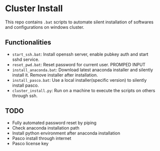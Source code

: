 # Cluster Install
This repo contains `.bat` scripts to automate silent installation of softwares and configurations on windows cluster.

## Functionalities
- `start_ssh.bat`: Install openssh server, enable pubkey auth and start sshd service.
- `reset_pwd.bat`: Reset password for current user. PROMPED INPUT
- `install_anaconda.bat`: Download latest anaconda installer and silently install it. Remove installer after installation.
- `install_pasco.bat`: Use a local installer(specific version) to silently install pasco.
- `cluster_install.py`: Run on a machine to execute the scripts on others through ssh. 

## TODO
- Fully automated password reset by piping
- Check anaconda installation path
- Install python environment after anaconda installation
- Pasco install through internet
- Pasco license key